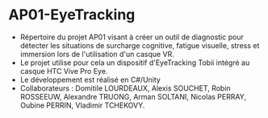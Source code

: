 # AP01-EyeTracking

- Répertoire du projet AP01 visant à créer un outil de diagnostic pour détecter les situations de surcharge cognitive, fatigue visuelle, stress et immersion lors de l'utilisation d'un casque VR. 
- Le projet utilise pour cela un dispositif d'EyeTracking Tobii intégré au casque HTC Vive Pro Eye. 
- Le développement est réalisé en C#/Unity
- Collaborateurs : Domitile LOURDEAUX, Alexis SOUCHET, Robin ROSSEEUW, Alexandre TRUONG, Arman SOLTANI, Nicolas PERRAY, Oubine PERRIN, Vladimir TCHEKOVY.
